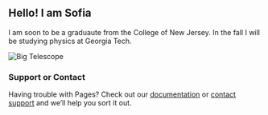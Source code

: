 ## Hello! I am Sofia

I am soon to be a graduaute from the College of New Jersey. In the fall I will be studying physics at Georgia Tech.

![Big Telescope](sofiastepanoff.github.io/Pictures/26intelescope.png)



### Support or Contact

Having trouble with Pages? Check out our [documentation](https://docs.github.com/categories/github-pages-basics/) or [contact support](https://support.github.com/contact) and we’ll help you sort it out.
